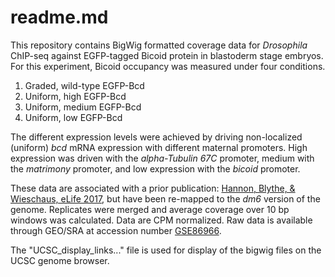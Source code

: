 # readme.md

This repository contains BigWig formatted coverage data for *Drosophila* ChIP-seq against EGFP-tagged Bicoid protein in blastoderm stage embryos.
For this experiment, Bicoid occupancy was measured under four conditions.

1) Graded, wild-type EGFP-Bcd
2) Uniform, high EGFP-Bcd
3) Uniform, medium EGFP-Bcd
4) Uniform, low EGFP-Bcd

The different expression levels were achieved by driving non-localized (uniform) *bcd* mRNA expression with different maternal promoters.
High expression was driven with the *alpha-Tubulin 67C* promoter, medium with the *matrimony* promoter, and low expression with the *bicoid* promoter.

These data are associated with a prior publication: [Hannon, Blythe, & Wieschaus, eLife 2017](https://elifesciences.org/articles/28275), but have been re-mapped to the *dm6* version of the genome.
Replicates were merged and average coverage over 10 bp windows was calculated. Data are CPM normalized. Raw data is available through GEO/SRA at accession number [GSE86966](https://www.ncbi.nlm.nih.gov/geo/query/acc.cgi?acc=GSE86966).

The "UCSC_display_links..." file is used for display of the bigwig files on the UCSC genome browser.
